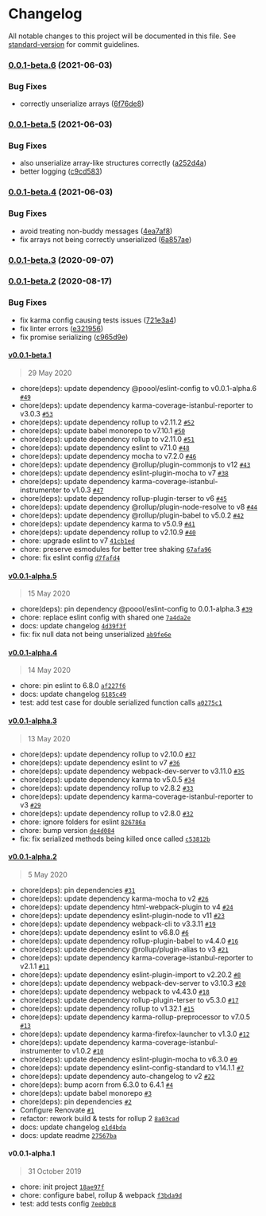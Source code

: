 # Changelog

All notable changes to this project will be documented in this file. See [standard-version](https://github.com/conventional-changelog/standard-version) for commit guidelines.

### [0.0.1-beta.6](https://github.com/p3ol/buddy/compare/v0.0.1-beta.5...v0.0.1-beta.6) (2021-06-03)


### Bug Fixes

* correctly unserialize arrays ([6f76de8](https://github.com/p3ol/buddy/commit/6f76de8212b97a7f4ded9f983281ef7433af4a77))

### [0.0.1-beta.5](https://github.com/p3ol/buddy/compare/v0.0.1-beta.4...v0.0.1-beta.5) (2021-06-03)


### Bug Fixes

* also unserialize array-like structures correctly ([a252d4a](https://github.com/p3ol/buddy/commit/a252d4a91d72a202d695e4568951c9f90764e437))
* better logging ([c9cd583](https://github.com/p3ol/buddy/commit/c9cd583e72e0ae7c074aa8c3f804483f0bec22db))

### [0.0.1-beta.4](https://github.com/p3ol/buddy/compare/v0.0.1-beta.3...v0.0.1-beta.4) (2021-06-03)


### Bug Fixes

* avoid treating non-buddy messages ([4ea7af8](https://github.com/p3ol/buddy/commit/4ea7af8dca8e7ae9a4577daccf8fdeb856293fba))
* fix arrays not being correctly unserialized ([6a857ae](https://github.com/p3ol/buddy/commit/6a857aecb78d5419f3909968faa54881967b1f95))

### [0.0.1-beta.3](https://github.com/p3ol/buddy/compare/v0.0.1-beta.2...v0.0.1-beta.3) (2020-09-07)

### [0.0.1-beta.2](https://github.com/p3ol/buddy/compare/v0.0.1-beta.1...v0.0.1-beta.2) (2020-08-17)


### Bug Fixes

* fix karma config causing tests issues ([721e3a4](https://github.com/p3ol/buddy/commit/721e3a4144536a80a23d6966c925ebac6f400a5f))
* fix linter errors ([e321956](https://github.com/p3ol/buddy/commit/e321956df605c280ea609c102de561202c4725df))
* fix promise serializing ([c965d9e](https://github.com/p3ol/buddy/commit/c965d9e7c4e08e0c271680a104635136b72f1a48))

#### [v0.0.1-beta.1](https://github.com/p3ol/buddy/compare/v0.0.1-alpha.5...v0.0.1-beta.1)

> 29 May 2020

- chore(deps): update dependency @poool/eslint-config to v0.0.1-alpha.6 [`#49`](https://github.com/p3ol/buddy/pull/49)
- chore(deps): update dependency karma-coverage-istanbul-reporter to v3.0.3 [`#53`](https://github.com/p3ol/buddy/pull/53)
- chore(deps): update dependency rollup to v2.11.2 [`#52`](https://github.com/p3ol/buddy/pull/52)
- chore(deps): update babel monorepo to v7.10.1 [`#50`](https://github.com/p3ol/buddy/pull/50)
- chore(deps): update dependency rollup to v2.11.0 [`#51`](https://github.com/p3ol/buddy/pull/51)
- chore(deps): update dependency eslint to v7.1.0 [`#48`](https://github.com/p3ol/buddy/pull/48)
- chore(deps): update dependency mocha to v7.2.0 [`#46`](https://github.com/p3ol/buddy/pull/46)
- chore(deps): update dependency @rollup/plugin-commonjs to v12 [`#43`](https://github.com/p3ol/buddy/pull/43)
- chore(deps): update dependency eslint-plugin-mocha to v7 [`#38`](https://github.com/p3ol/buddy/pull/38)
- chore(deps): update dependency karma-coverage-istanbul-instrumenter to v1.0.3 [`#47`](https://github.com/p3ol/buddy/pull/47)
- chore(deps): update dependency rollup-plugin-terser to v6 [`#45`](https://github.com/p3ol/buddy/pull/45)
- chore(deps): update dependency @rollup/plugin-node-resolve to v8 [`#44`](https://github.com/p3ol/buddy/pull/44)
- chore(deps): update dependency @rollup/plugin-babel to v5.0.2 [`#42`](https://github.com/p3ol/buddy/pull/42)
- chore(deps): update dependency karma to v5.0.9 [`#41`](https://github.com/p3ol/buddy/pull/41)
- chore(deps): update dependency rollup to v2.10.9 [`#40`](https://github.com/p3ol/buddy/pull/40)
- chore: upgrade eslint to v7 [`41cb1ed`](https://github.com/p3ol/buddy/commit/41cb1edb7109f0da0e2048ea39609903c075ec21)
- chore: preserve esmodules for better tree shaking [`67afa96`](https://github.com/p3ol/buddy/commit/67afa96fa26715db38f046f56fb130d1945c2475)
- chore: fix eslint config [`d7fafd4`](https://github.com/p3ol/buddy/commit/d7fafd42df596f20f0c57cb47641a18e5dbe91b6)

#### [v0.0.1-alpha.5](https://github.com/p3ol/buddy/compare/v0.0.1-alpha.4...v0.0.1-alpha.5)

> 15 May 2020

- chore(deps): pin dependency @poool/eslint-config to 0.0.1-alpha.3 [`#39`](https://github.com/p3ol/buddy/pull/39)
- chore: replace eslint config with shared one [`7a4da2e`](https://github.com/p3ol/buddy/commit/7a4da2ec2e1a0ad54a34c9ee37ff76ca05f40de1)
- docs: update changelog [`4d39f3f`](https://github.com/p3ol/buddy/commit/4d39f3fde1a93f692474371133c96c754c4f2909)
- fix: fix null data not being unserialized [`ab9fe6e`](https://github.com/p3ol/buddy/commit/ab9fe6e8bd7c68cc0a39772f1c8c9e9b79b15eb1)

#### [v0.0.1-alpha.4](https://github.com/p3ol/buddy/compare/v0.0.1-alpha.3...v0.0.1-alpha.4)

> 14 May 2020

- chore: pin eslint to 6.8.0 [`af227f6`](https://github.com/p3ol/buddy/commit/af227f667fe6ba3c257288d38e01536ecf8a6fac)
- docs: update changelog [`6185c49`](https://github.com/p3ol/buddy/commit/6185c49dac21dc144acb20aad27460ffaca8a089)
- test: add test case for double serialized function calls [`a0275c1`](https://github.com/p3ol/buddy/commit/a0275c193707ee2f77e2afe4dca80bf3e05e2245)

#### [v0.0.1-alpha.3](https://github.com/p3ol/buddy/compare/v0.0.1-alpha.2...v0.0.1-alpha.3)

> 13 May 2020

- chore(deps): update dependency rollup to v2.10.0 [`#37`](https://github.com/p3ol/buddy/pull/37)
- chore(deps): update dependency eslint to v7 [`#36`](https://github.com/p3ol/buddy/pull/36)
- chore(deps): update dependency webpack-dev-server to v3.11.0 [`#35`](https://github.com/p3ol/buddy/pull/35)
- chore(deps): update dependency karma to v5.0.5 [`#34`](https://github.com/p3ol/buddy/pull/34)
- chore(deps): update dependency rollup to v2.8.2 [`#33`](https://github.com/p3ol/buddy/pull/33)
- chore(deps): update dependency karma-coverage-istanbul-reporter to v3 [`#29`](https://github.com/p3ol/buddy/pull/29)
- chore(deps): update dependency rollup to v2.8.0 [`#32`](https://github.com/p3ol/buddy/pull/32)
- chore: ignore folders for eslint [`826786a`](https://github.com/p3ol/buddy/commit/826786af1e8490b7729feff4851a76e628ce7d42)
- chore: bump version [`de4d084`](https://github.com/p3ol/buddy/commit/de4d084ffd96a7b96757e8e0899e1c700aa9cc96)
- fix: fix serialized methods being killed once called [`c53812b`](https://github.com/p3ol/buddy/commit/c53812b885f6b847b7d0961f375592798925e3da)

#### [v0.0.1-alpha.2](https://github.com/p3ol/buddy/compare/v0.0.1-alpha.1...v0.0.1-alpha.2)

> 5 May 2020

- chore(deps): pin dependencies [`#31`](https://github.com/p3ol/buddy/pull/31)
- chore(deps): update dependency karma-mocha to v2 [`#26`](https://github.com/p3ol/buddy/pull/26)
- chore(deps): update dependency html-webpack-plugin to v4 [`#24`](https://github.com/p3ol/buddy/pull/24)
- chore(deps): update dependency eslint-plugin-node to v11 [`#23`](https://github.com/p3ol/buddy/pull/23)
- chore(deps): update dependency webpack-cli to v3.3.11 [`#19`](https://github.com/p3ol/buddy/pull/19)
- chore(deps): update dependency eslint to v6.8.0 [`#6`](https://github.com/p3ol/buddy/pull/6)
- chore(deps): update dependency rollup-plugin-babel to v4.4.0 [`#16`](https://github.com/p3ol/buddy/pull/16)
- chore(deps): update dependency @rollup/plugin-alias to v3 [`#21`](https://github.com/p3ol/buddy/pull/21)
- chore(deps): update dependency karma-coverage-istanbul-reporter to v2.1.1 [`#11`](https://github.com/p3ol/buddy/pull/11)
- chore(deps): update dependency eslint-plugin-import to v2.20.2 [`#8`](https://github.com/p3ol/buddy/pull/8)
- chore(deps): update dependency webpack-dev-server to v3.10.3 [`#20`](https://github.com/p3ol/buddy/pull/20)
- chore(deps): update dependency webpack to v4.43.0 [`#18`](https://github.com/p3ol/buddy/pull/18)
- chore(deps): update dependency rollup-plugin-terser to v5.3.0 [`#17`](https://github.com/p3ol/buddy/pull/17)
- chore(deps): update dependency rollup to v1.32.1 [`#15`](https://github.com/p3ol/buddy/pull/15)
- chore(deps): update dependency karma-rollup-preprocessor to v7.0.5 [`#13`](https://github.com/p3ol/buddy/pull/13)
- chore(deps): update dependency karma-firefox-launcher to v1.3.0 [`#12`](https://github.com/p3ol/buddy/pull/12)
- chore(deps): update dependency karma-coverage-istanbul-instrumenter to v1.0.2 [`#10`](https://github.com/p3ol/buddy/pull/10)
- chore(deps): update dependency eslint-plugin-mocha to v6.3.0 [`#9`](https://github.com/p3ol/buddy/pull/9)
- chore(deps): update dependency eslint-config-standard to v14.1.1 [`#7`](https://github.com/p3ol/buddy/pull/7)
- chore(deps): update dependency auto-changelog to v2 [`#22`](https://github.com/p3ol/buddy/pull/22)
- chore(deps): bump acorn from 6.3.0 to 6.4.1 [`#4`](https://github.com/p3ol/buddy/pull/4)
- chore(deps): update babel monorepo [`#3`](https://github.com/p3ol/buddy/pull/3)
- chore(deps): pin dependencies [`#2`](https://github.com/p3ol/buddy/pull/2)
- Configure Renovate [`#1`](https://github.com/p3ol/buddy/pull/1)
- refactor: rework build & tests for rollup 2 [`8a03cad`](https://github.com/p3ol/buddy/commit/8a03caddf02b0a809489b5482ccadb152d6fb84f)
- docs: update changelog [`e1d4bda`](https://github.com/p3ol/buddy/commit/e1d4bdac474e1db5c80805ff608143c322afa0ac)
- docs: update readme [`27567ba`](https://github.com/p3ol/buddy/commit/27567ba7f77b127d1d100f694833155b7d292ece)

#### v0.0.1-alpha.1

> 31 October 2019

- chore: init project [`18ae97f`](https://github.com/p3ol/buddy/commit/18ae97fea3ac6cd94ceac3ad44f85c0086be9852)
- chore: configure babel, rollup & webpack [`f3bda9d`](https://github.com/p3ol/buddy/commit/f3bda9d89b93bac99d7a80e1cc7a5a0bd8118d99)
- test: add tests config [`7eeb0c8`](https://github.com/p3ol/buddy/commit/7eeb0c8ec103e7ecd02837e890c1841e852bd3fa)
